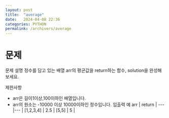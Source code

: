 ```yaml
---
layout: post
title:  "average"
date:   2024-04-08 22:36
categories: PYTHON
permalink: /archivers/average
---
```


# 문제

문제 설명
정수를 담고 있는 배열 arr의 평균값을 return하는 함수, solution을 완성해보세요.

제한사항
- arr은 길이1이상,100이하인 배열입니다.
- arr의 원소는 -10000 이상 10000이하인 정수입니다.
입출력 예
arr | return |
---|--- |
[1,2,3,4] | 2.5  |
[5,5] | 5  |
